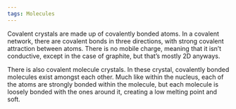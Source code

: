 ```yaml
---
tags: Molecules 
---
```


Covalent crystals are made up of covalently bonded atoms. In a covalent network, there are covalent bonds in three directions, with strong covalent attraction between atoms. There is no mobile charge, meaning that it isn’t conductive, except in the case of graphite, but that’s mostly 2D anyways.

There is also covalent molecule crystals. In these crystal, covalently bonded molecules exist amongst each other. Much like within the nucleus, each of the atoms are strongly bonded within the molecule, but each molecule is loosely bonded with the ones around it, creating a low melting point and soft.
